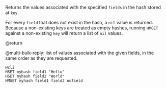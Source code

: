 Returns the values associated with the specified `fields` in the hash stored at
`key`.

For every `field` that does not exist in the hash, a `nil` value is returned.
Because a non-existing keys are treated as empty hashes, running `HMGET` against
a non-existing `key` will return a list of `nil` values.

@return

@multi-bulk-reply: list of values associated with the given fields, in the same
order as they are requested.

    @cli
    HSET myhash field1 "Hello"
    HSET myhash field2 "World"
    HMGET myhash field1 field2 nofield

